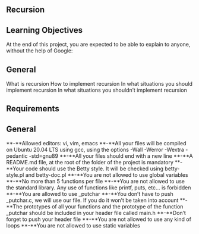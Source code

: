 ## Recursion
## Learning Objectives
At the end of this project, you are expected to be able to explain to anyone, without the help of Google:

## General

What is recursion
How to implement recursion
In what situations you should implement recursion
In what situations you shouldn’t implement recursion

## Requirements
## General

**-**Allowed editors: vi, vim, emacs
**-**All your files will be compiled on Ubuntu 20.04 LTS using gcc, using the options -Wall -Werror -Wextra -pedantic -std=gnu89
**-**All your files should end with a new line
**-**A README.md file, at the root of the folder of the project is mandatory
**-**Your code should use the Betty style. It will be checked using betty-style.pl and betty-doc.pl
**-**You are not allowed to use global variables
**-**No more than 5 functions per file
**-**You are not allowed to use the standard library. Any use of functions like printf, puts, etc… is forbidden
**-**You are allowed to use _putchar
**-**You don’t have to push _putchar.c, we will use our file. If you do it won’t be taken into account
**-**The prototypes of all your functions and the prototype of the function _putchar should be included in your header file called main.h
**-**Don’t forget to push your header file
**-**You are not allowed to use any kind of loops
**-**You are not allowed to use static variables
